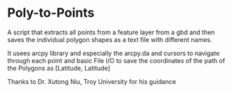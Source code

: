 # Poly-to-Points
 A script that extracts all points from a feature layer from a gbd and then saves the individual polygon shapes as a text file with different names.

 It usees arcpy library and especially the arcpy.da and cursors to navigate through each point and basic File I/O to save the coordinates of the path of the Polygons as [Latitude, Latitude]

 Thanks to Dr. Xutong Niu, Troy University for his guidance
